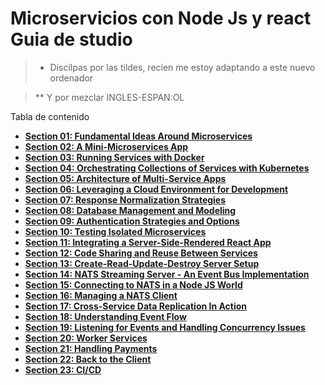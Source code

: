 # Microservicios con Node Js y react Guia de studio

> * Discilpas por las tildes, recien me estoy adaptando a este nuevo ordenador

> ** Y por mezclar INGLES-ESPAN:OL


Tabla de contenido

* [**Section 01: Fundamental Ideas Around Microservices**]()
* [**Section 02: A Mini-Microservices App**]()
* [**Section 03: Running Services with Docker**]()
* [**Section 04: Orchestrating Collections of Services with Kubernetes**](seccion-04/README.md)
* [**Section 05: Architecture of Multi-Service Apps**]()
* [**Section 06: Leveraging a Cloud Environment for Development**]()
* [**Section 07: Response Normalization Strategies**]()
* [**Section 08: Database Management and Modeling**]()
* [**Section 09: Authentication Strategies and Options**]()
* [**Section 10: Testing Isolated Microservices**]()
* [**Section 11: Integrating a Server-Side-Rendered React App**]()
* [**Section 12: Code Sharing and Reuse Between Services**]()
* [**Section 13: Create-Read-Update-Destroy Server Setup**]()
* [**Section 14: NATS Streaming Server - An Event Bus Implementation**]()
* [**Section 15: Connecting to NATS in a Node JS World**]()
* [**Section 16: Managing a NATS Client**]()
* [**Section 17: Cross-Service Data Replication In Action**]()
* [**Section 18: Understanding Event Flow**]()
* [**Section 19: Listening for Events and Handling Concurrency Issues**]()
* [**Section 20: Worker Services**]()
* [**Section 21: Handling Payments**]()
* [**Section 22: Back to the Client**]()
* [**Section 23: CI/CD**]()
